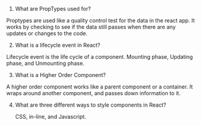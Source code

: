 1. What are PropTypes used for?

Proptypes are used like a quality control test for the data in the react app. It works by checking to see if the data still passes when there are any updates or changes to the code. 

2. What is a lifecycle event in React?

Lifecycle event is the life cycle of a component. Mounting phase, Updating phase, and Unmounting phase. 

3. What is a Higher Order Component?

A higher order component works like a parent component or a container. It wraps around another component, and passes down information to it.

4. What are three different ways to style components in React?
  
   CSS, in-line, and Javascript.